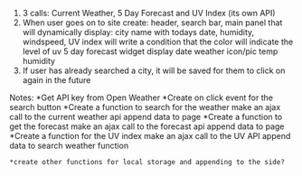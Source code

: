 1. 3 calls: Current Weather, 5 Day Forecast and UV Index (its own API)
2. When user goes on to site
    create:
    header, 
    search bar, 
    main panel that will dynamically display:
     city name with todays date, 
     humidity, 
     windspeed, 
     UV index
        will write a condition that the color will indicate the level of uv
    5 day forecast widget display
        date
        weather icon/pic
        temp
        humidity
3. If user has already searched a city,
    it will be saved for them to click on again in the future

Notes:
    *Get API key from Open Weather
    *Create on click event for the search button
    *Create a function to search for the weather
        make an ajax call to the current weather api
        append data to page
    *Create a function to get the forecast
        make an ajax call to the forecast api
        append data to page
    *Create a function for the UV index
        make an ajax call to the UV API
        append data to search weather function

    *create other functions for local storage and appending to the side?